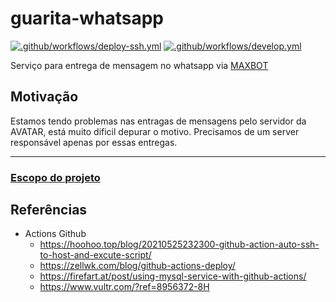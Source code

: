 # guarita-whatsapp

[![.github/workflows/deploy-ssh.yml](https://github.com/leguass7/guarita-whatsapp/actions/workflows/deploy-ssh.yml/badge.svg)](https://github.com/leguass7/guarita-whatsapp/actions/workflows/deploy-ssh.yml) [![.github/workflows/develop.yml](https://github.com/leguass7/guarita-whatsapp/actions/workflows/develop.yml/badge.svg?branch=develop)](https://github.com/leguass7/guarita-whatsapp/actions/workflows/develop.yml)

Serviço para entrega de mensagem no whatsapp via [MAXBOT](https://mbr.maxbot.com.br/doc-api-v1.php)

## Motivação

Estamos tendo problemas nas entragas de mensagens pelo servidor da AVATAR, está muito dificil depurar o motivo.
Precisamos de um server responsável apenas por essas entregas.

---

### [Escopo do projeto](./docs/scope.md)

## Referências

 - Actions Github
   - https://hoohoo.top/blog/20210525232300-github-action-auto-ssh-to-host-and-excute-script/
   - https://zellwk.com/blog/github-actions-deploy/
   - https://firefart.at/post/using-mysql-service-with-github-actions/
   - https://www.vultr.com/?ref=8956372-8H